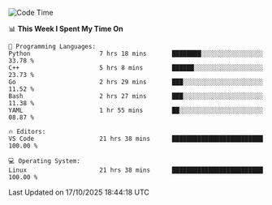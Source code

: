 
<!--START_SECTION:waka-->
![Code Time](http://img.shields.io/badge/Code%20Time-3%2C917%20hrs%2012%20mins-blue)

📊 **This Week I Spent My Time On** 

```text
💬 Programming Languages: 
Python                   7 hrs 18 mins       ████████░░░░░░░░░░░░░░░░░   33.78 % 
C++                      5 hrs 8 mins        ██████░░░░░░░░░░░░░░░░░░░   23.73 % 
Go                       2 hrs 29 mins       ███░░░░░░░░░░░░░░░░░░░░░░   11.52 % 
Bash                     2 hrs 27 mins       ███░░░░░░░░░░░░░░░░░░░░░░   11.38 % 
YAML                     1 hr 55 mins        ██░░░░░░░░░░░░░░░░░░░░░░░   08.87 % 

🔥 Editors: 
VS Code                  21 hrs 38 mins      █████████████████████████   100.00 % 

💻 Operating System: 
Linux                    21 hrs 38 mins      █████████████████████████   100.00 % 
```


 Last Updated on 17/10/2025 18:44:18 UTC
<!--END_SECTION:waka-->

